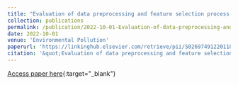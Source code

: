 ```yaml
---
title: "Evaluation of data preprocessing and feature selection process for prediction of hourly PM10 concentration using long short-term memory models"
collection: publications
permalink: /publication/2022-10-01-Evaluation-of-data-preprocessing-and-feature-selection-proce
date: 2022-10-01
venue: 'Environmental Pollution'
paperurl: 'https://linkinghub.elsevier.com/retrieve/pii/S0269749122011873'
citation: '&quot;Evaluation of data preprocessing and feature selection process for prediction of hourly PM10 concentration using long short-term memory models.&quot; Environmental Pollution, 2022.'
---
```

[Access paper here](https://linkinghub.elsevier.com/retrieve/pii/S0269749122011873){:target="_blank"}
